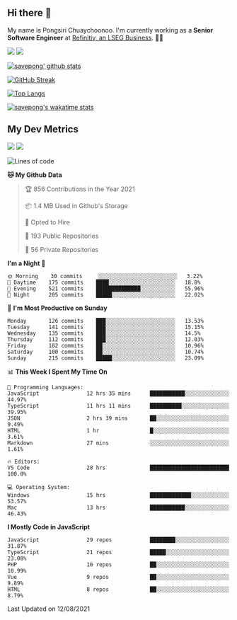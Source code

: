 ## Hi there 👋

My name is Pongsiri Chuaychoonoo. I'm currently working as a **Senior Software Engineer** at [Refinitiv, an LSEG Business](https://www.refinitiv.com). 👨‍💻

[<img src="https://img.shields.io/badge/savepong.com-%230077B5.svg?&style=for-the-badge&color=81e6d9" />](https://savepong.com)
[<img src="https://img.shields.io/badge/linkedin-%230077B5.svg?&style=for-the-badge&logo=linkedin&logoColor=white" />](https://www.linkedin.com/in/savepong)

[![savepong' github stats](https://github-readme-stats.vercel.app/api?username=savepong&show_icons=true&count_private=true&theme=gotham&hide_border=true&bg_color=00000000&text_color=768390FF)](https://savepong.com/posts/stats)

[![GitHub Streak](https://github-readme-streak-stats.herokuapp.com?user=savepong&theme=gotham&hide_border=true&background=00000000&dates=768390FF)](https://savepong.com/posts/stats)

[![Top Langs](https://github-readme-stats.vercel.app/api/top-langs/?username=savepong&layout=compact&langs_count=10&theme=gotham&hide_border=true&bg_color=00000000&text_color=768390FF)](https://savepong.com/posts/stats)

[![savepong's wakatime stats](https://github-readme-stats.vercel.app/api/wakatime?username=@savepong&layout=default&theme=gotham&hide_border=true&bg_color=00000000&text_color=768390FF)](https://savepong.com/posts/stats)

## My Dev Metrics

[![](https://komarev.com/ghpvc/?username=savepong&color=blue&label=Profile%20Views)](https://github.com/savepong)
[![](https://img.shields.io/github/followers/savepong?label=GitHub%20Followers)](https://github.com/savepong)

<!--START_SECTION:waka-->
![Lines of code](https://img.shields.io/badge/From%20Hello%20World%20I%27ve%20Written-8.9%20million%20lines%20of%20code-blue)

**🐱 My Github Data** 

> 🏆 856 Contributions in the Year 2021
 > 
> 📦 1.4 MB Used in Github's Storage 
 > 
> 💼 Opted to Hire
 > 
> 📜 193 Public Repositories 
 > 
> 🔑 56 Private Repositories  
 > 
**I'm a Night 🦉** 

```text
🌞 Morning    30 commits     ░░░░░░░░░░░░░░░░░░░░░░░░░   3.22% 
🌆 Daytime    175 commits    ████░░░░░░░░░░░░░░░░░░░░░   18.8% 
🌃 Evening    521 commits    ██████████████░░░░░░░░░░░   55.96% 
🌙 Night      205 commits    █████░░░░░░░░░░░░░░░░░░░░   22.02%

```
📅 **I'm Most Productive on Sunday** 

```text
Monday       126 commits    ███░░░░░░░░░░░░░░░░░░░░░░   13.53% 
Tuesday      141 commits    ███░░░░░░░░░░░░░░░░░░░░░░   15.15% 
Wednesday    135 commits    ███░░░░░░░░░░░░░░░░░░░░░░   14.5% 
Thursday     112 commits    ███░░░░░░░░░░░░░░░░░░░░░░   12.03% 
Friday       102 commits    ██░░░░░░░░░░░░░░░░░░░░░░░   10.96% 
Saturday     100 commits    ██░░░░░░░░░░░░░░░░░░░░░░░   10.74% 
Sunday       215 commits    █████░░░░░░░░░░░░░░░░░░░░   23.09%

```


📊 **This Week I Spent My Time On** 

```text
💬 Programming Languages: 
JavaScript               12 hrs 35 mins      ███████████░░░░░░░░░░░░░░   44.97% 
TypeScript               11 hrs 11 mins      ██████████░░░░░░░░░░░░░░░   39.95% 
JSON                     2 hrs 39 mins       ██░░░░░░░░░░░░░░░░░░░░░░░   9.49% 
HTML                     1 hr                █░░░░░░░░░░░░░░░░░░░░░░░░   3.61% 
Markdown                 27 mins             ░░░░░░░░░░░░░░░░░░░░░░░░░   1.61%

🔥 Editors: 
VS Code                  28 hrs              █████████████████████████   100.0%

💻 Operating System: 
Windows                  15 hrs              █████████████░░░░░░░░░░░░   53.57% 
Mac                      13 hrs              ███████████░░░░░░░░░░░░░░   46.43%

```

**I Mostly Code in JavaScript** 

```text
JavaScript               29 repos            ████████░░░░░░░░░░░░░░░░░   31.87% 
TypeScript               21 repos            █████░░░░░░░░░░░░░░░░░░░░   23.08% 
PHP                      10 repos            ██░░░░░░░░░░░░░░░░░░░░░░░   10.99% 
Vue                      9 repos             ██░░░░░░░░░░░░░░░░░░░░░░░   9.89% 
HTML                     8 repos             ██░░░░░░░░░░░░░░░░░░░░░░░   8.79%

```



 Last Updated on 12/08/2021
<!--END_SECTION:waka-->

<!--
**savepong/savepong** is a ✨ _special_ ✨ repository because its `README.md` (this file) appears on your GitHub profile.

Here are some ideas to get you started:

- 🔭 I’m currently working on WebComponents and TypeScript.
- 🌱 I’m currently learning ...
- 👯 I’m looking to collaborate on ...
- 🤔 I’m looking for help with ...
- 💬 Ask me about ...
- 📫 How to reach me: ...
- 😄 Pronouns: ...
- ⚡ Fun fact: ...
-->
